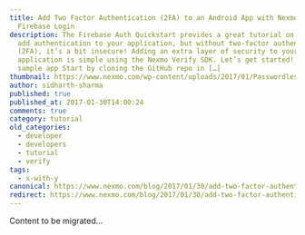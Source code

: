 ```yaml
---
title: Add Two Factor Authentication (2FA) to an Android App with Nexmo and
  Firebase Login
description: The Firebase Auth Quickstart provides a great tutorial on how to
  add authentication to your application, but without two-factor authentication
  (2FA), it’s a bit insecure! Adding an extra layer of security to your
  application is simple using the Nexmo Verify SDK. Let’s get started! Grab the
  sample app Start by cloning the GitHub repo in […]
thumbnail: https://www.nexmo.com/wp-content/uploads/2017/01/Passwordless-Authentication_1200x628.jpg
author: sidharth-sharma
published: true
published_at: 2017-01-30T14:00:24
comments: true
category: tutorial
old_categories:
  - developer
  - developers
  - tutorial
  - verify
tags:
  - x-with-y
canonical: https://www.nexmo.com/blog/2017/01/30/add-two-factor-authentication-2fa-android-app-nexmo-firebase-dr
redirect: https://www.nexmo.com/blog/2017/01/30/add-two-factor-authentication-2fa-android-app-nexmo-firebase-dr
---
```

Content to be migrated...
